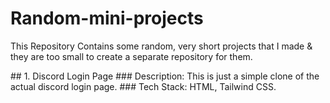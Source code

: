 # Random-mini-projects
<p>This Repository Contains some random, very short projects that I made & they are too small to create a separate repository for them.</p>
## 1. Discord Login Page 
### Description: This is just a simple clone of the actual discord login page.
### Tech Stack: HTML, Tailwind CSS.
